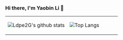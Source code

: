 ### Hi there, I'm Yaobin Li 👋


<table><tr><td align="center" width="55%">

![Ldpe2G's github stats](https://github-readme-stats.vercel.app/api?username=cavalleria&count_private=false&show_icons=true&theme=dark)

</td><td align="top" width="55%">

![Top Langs](https://github-readme-stats.vercel.app/api/top-langs/?username=cavalleria&layout=compact&theme=dark)

</td></tr></table>
